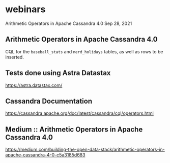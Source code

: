 # webinars
Arithmetic Operators in Apache Cassandra 4.0
Sep 28, 2021

## Arithmetic Operators in Apache Cassandra 4.0
CQL for the `baseball_stats` and `nerd_holidays` tables, as well as rows to be inserted.


## Tests done using Astra Datastax
https://astra.datastax.com/


## Cassandra Documentation
https://cassandra.apache.org/doc/latest/cassandra/cql/operators.html


## Medium :: Arithmetic Operators in Apache Cassandra 4.0
https://medium.com/building-the-open-data-stack/arithmetic-operators-in-apache-cassandra-4-0-c5a3185d683